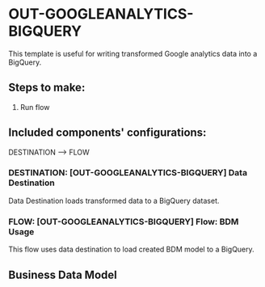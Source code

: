 # OUT-GOOGLEANALYTICS-BIGQUERY

This template is useful for writing transformed Google analytics data into a BigQuery.


## Steps to make:

1. Run flow

## Included components' configurations:
DESTINATION –> FLOW

### DESTINATION: [OUT-GOOGLEANALYTICS-BIGQUERY] Data Destination

Data Destination loads transformed data to a BigQuery dataset.

### FLOW: [OUT-GOOGLEANALYTICS-BIGQUERY] Flow: BDM Usage

This flow uses data destination to load created BDM model to a BigQuery.

## Business Data Model

